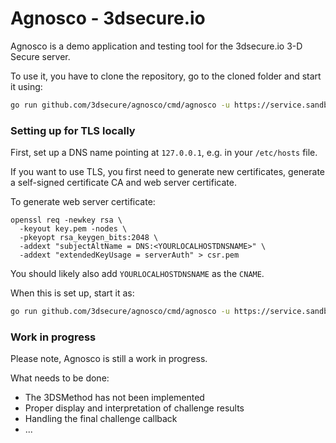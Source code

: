 # Agnosco - 3dsecure.io

Agnosco is a demo application and testing tool for the 3dsecure.io 3-D Secure server.

To use it, you have to clone the repository, go to the cloned folder and start it using:

```bash
go run github.com/3dsecure/agnosco/cmd/agnosco -u https://service.sandbox.3dsecure.io -k ${APIKEY}
```

### Setting up for TLS locally

First, set up a DNS name pointing at `127.0.0.1`, e.g. in your `/etc/hosts` file.

If you want to use TLS, you first need to generate new certificates, generate a self-signed
certificate CA and web server certificate.

To generate web server certificate:

```
openssl req -newkey rsa \
  -keyout key.pem -nodes \
  -pkeyopt rsa_keygen_bits:2048 \
  -addext "subjectAltName = DNS:<YOURLOCALHOSTDNSNAME>" \
  -addext "extendedKeyUsage = serverAuth" > csr.pem
```

You should likely also add `YOURLOCALHOSTDNSNAME` as the `CNAME`.

When this is set up, start it as:

```bash
go run github.com/3dsecure/agnosco/cmd/agnosco -u https://service.sandbox.3dsecure.io -k ${APIKEY} --cert cert.pem --key key.pem
```

### Work in progress

Please note, Agnosco is still a work in progress.

What needs to be done:

- The 3DSMethod has not been implemented
- Proper display and interpretation of challenge results
- Handling the final challenge callback
- ...
